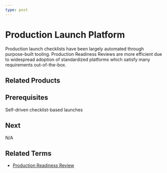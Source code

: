 ```yaml
---
type: post
---
```

# Production Launch Platform

Production launch checklists have been largely automated through purpose-built tooling. Production Readiness Reviews are more efficient due to widespread adoption of standardized platforms which satisfy many requirements out-of-the-box.

## Related Products

## Prerequisites

Self-driven checklist-based launches

## Next

N/A

## Related Terms

* [Production Readiness Review](https://sre.google/sre-book/evolving-sre-engagement-model/#the-prr-model-DVsGhWZ)
